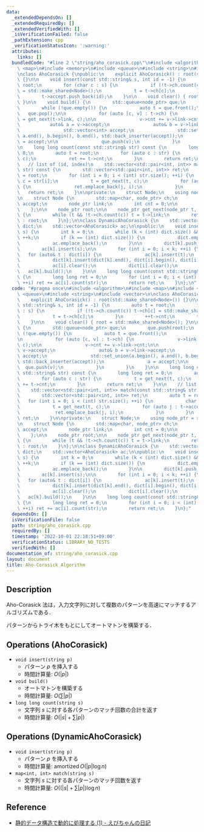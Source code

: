 ```yaml
---
data:
  _extendedDependsOn: []
  _extendedRequiredBy: []
  _extendedVerifiedWith: []
  _isVerificationFailed: false
  _pathExtension: cpp
  _verificationStatusIcon: ':warning:'
  attributes:
    links: []
  bundledCode: "#line 2 \"string/aho_corasick.cpp\"\n#include <algorithm>\n#include\
    \ <map>\n#include <memory>\n#include <queue>\n#include <string>\n#include <vector>\n\
    \nclass AhoCorasick {\npublic:\n    explicit AhoCorasick() : root(std::make_shared<Node>())\
    \ {}\n\n    void insert(const std::string& s, int id = -1) {\n        auto t =\
    \ root;\n        for (char c : s) {\n            if (!t->ch.count(c)) t->ch[c]\
    \ = std::make_shared<Node>();\n            t = t->ch[c];\n        }\n        ++t->cnt;\n\
    \        t->accept.push_back(id);\n    }\n\n    void clear() { root = std::make_shared<Node>();\
    \ }\n\n    void build() {\n        std::queue<node_ptr> que;\n        que.push(root);\n\
    \        while (!que.empty()) {\n            auto t = que.front();\n         \
    \   que.pop();\n\n            for (auto [c, v] : t->ch) {\n                v->link\
    \ = get_next(t->link, c);\n\n                v->cnt += v->link->cnt;\n\n     \
    \           auto& a = v->accept;\n                auto& b = v->link->accept;\n\
    \                std::vector<int> accept;\n                std::set_union(a.begin(),\
    \ a.end(), b.begin(), b.end(), std::back_inserter(accept));\n                a\
    \ = accept;\n\n                que.push(v);\n            }\n        }\n    }\n\
    \n    long long count(const std::string& str) const {\n        long long ret =\
    \ 0;\n        auto t = root;\n        for (auto c : str) {\n            t = get_next(t,\
    \ c);\n            ret += t->cnt;\n        }\n        return ret;\n    }\n\n \
    \   // list of (id, index)\n    std::vector<std::pair<int, int>> match(const std::string&\
    \ str) const {\n        std::vector<std::pair<int, int>> ret;\n        auto t\
    \ = root;\n        for (int i = 0; i < (int) str.size(); ++i) {\n            char\
    \ c = str[i];\n            t = get_next(t, c);\n            for (auto j : t->accept)\
    \ {\n                ret.emplace_back(j, i);\n            }\n        }\n     \
    \   return ret;\n    }\n\nprivate:\n    struct Node;\n    using node_ptr = std::shared_ptr<Node>;\n\
    \n    struct Node {\n        std::map<char, node_ptr> ch;\n        std::vector<int>\
    \ accept;\n        node_ptr link;\n        int cnt = 0;\n\n        Node() = default;\n\
    \    };\n\n    node_ptr root;\n\n    node_ptr get_next(node_ptr t, char c) const\
    \ {\n        while (t && !t->ch.count(c)) t = t->link;\n        return t ? t->ch[c]\
    \ : root;\n    }\n};\n\nclass DynamicAhoCorasick {\n    std::vector<std::vector<std::string>>\
    \ dict;\n    std::vector<AhoCorasick> ac;\n\npublic:\n    void insert(const std::string&\
    \ s) {\n        int k = 0;\n        while (k < (int) dict.size() && !dict[k].empty())\
    \ ++k;\n        if (k == (int) dict.size()) {\n            dict.emplace_back();\n\
    \            ac.emplace_back();\n        }\n\n        dict[k].push_back(s);\n\
    \        ac[k].insert(s);\n\n        for (int i = 0; i < k; ++i) {\n         \
    \   for (auto& t : dict[i]) {\n                ac[k].insert(t);\n            }\n\
    \            dict[k].insert(dict[k].end(), dict[i].begin(), dict[i].end());\n\
    \            ac[i].clear();\n            dict[i].clear();\n        }\n\n     \
    \   ac[k].build();\n    }\n\n    long long count(const std::string& str) const\
    \ {\n        long long ret = 0;\n        for (int i = 0; i < (int) ac.size();\
    \ ++i) ret += ac[i].count(str);\n        return ret;\n    }\n};\n"
  code: "#pragma once\n#include <algorithm>\n#include <map>\n#include <memory>\n#include\
    \ <queue>\n#include <string>\n#include <vector>\n\nclass AhoCorasick {\npublic:\n\
    \    explicit AhoCorasick() : root(std::make_shared<Node>()) {}\n\n    void insert(const\
    \ std::string& s, int id = -1) {\n        auto t = root;\n        for (char c\
    \ : s) {\n            if (!t->ch.count(c)) t->ch[c] = std::make_shared<Node>();\n\
    \            t = t->ch[c];\n        }\n        ++t->cnt;\n        t->accept.push_back(id);\n\
    \    }\n\n    void clear() { root = std::make_shared<Node>(); }\n\n    void build()\
    \ {\n        std::queue<node_ptr> que;\n        que.push(root);\n        while\
    \ (!que.empty()) {\n            auto t = que.front();\n            que.pop();\n\
    \n            for (auto [c, v] : t->ch) {\n                v->link = get_next(t->link,\
    \ c);\n\n                v->cnt += v->link->cnt;\n\n                auto& a =\
    \ v->accept;\n                auto& b = v->link->accept;\n                std::vector<int>\
    \ accept;\n                std::set_union(a.begin(), a.end(), b.begin(), b.end(),\
    \ std::back_inserter(accept));\n                a = accept;\n\n              \
    \  que.push(v);\n            }\n        }\n    }\n\n    long long count(const\
    \ std::string& str) const {\n        long long ret = 0;\n        auto t = root;\n\
    \        for (auto c : str) {\n            t = get_next(t, c);\n            ret\
    \ += t->cnt;\n        }\n        return ret;\n    }\n\n    // list of (id, index)\n\
    \    std::vector<std::pair<int, int>> match(const std::string& str) const {\n\
    \        std::vector<std::pair<int, int>> ret;\n        auto t = root;\n     \
    \   for (int i = 0; i < (int) str.size(); ++i) {\n            char c = str[i];\n\
    \            t = get_next(t, c);\n            for (auto j : t->accept) {\n   \
    \             ret.emplace_back(j, i);\n            }\n        }\n        return\
    \ ret;\n    }\n\nprivate:\n    struct Node;\n    using node_ptr = std::shared_ptr<Node>;\n\
    \n    struct Node {\n        std::map<char, node_ptr> ch;\n        std::vector<int>\
    \ accept;\n        node_ptr link;\n        int cnt = 0;\n\n        Node() = default;\n\
    \    };\n\n    node_ptr root;\n\n    node_ptr get_next(node_ptr t, char c) const\
    \ {\n        while (t && !t->ch.count(c)) t = t->link;\n        return t ? t->ch[c]\
    \ : root;\n    }\n};\n\nclass DynamicAhoCorasick {\n    std::vector<std::vector<std::string>>\
    \ dict;\n    std::vector<AhoCorasick> ac;\n\npublic:\n    void insert(const std::string&\
    \ s) {\n        int k = 0;\n        while (k < (int) dict.size() && !dict[k].empty())\
    \ ++k;\n        if (k == (int) dict.size()) {\n            dict.emplace_back();\n\
    \            ac.emplace_back();\n        }\n\n        dict[k].push_back(s);\n\
    \        ac[k].insert(s);\n\n        for (int i = 0; i < k; ++i) {\n         \
    \   for (auto& t : dict[i]) {\n                ac[k].insert(t);\n            }\n\
    \            dict[k].insert(dict[k].end(), dict[i].begin(), dict[i].end());\n\
    \            ac[i].clear();\n            dict[i].clear();\n        }\n\n     \
    \   ac[k].build();\n    }\n\n    long long count(const std::string& str) const\
    \ {\n        long long ret = 0;\n        for (int i = 0; i < (int) ac.size();\
    \ ++i) ret += ac[i].count(str);\n        return ret;\n    }\n};"
  dependsOn: []
  isVerificationFile: false
  path: string/aho_corasick.cpp
  requiredBy: []
  timestamp: '2022-10-01 22:18:51+09:00'
  verificationStatus: LIBRARY_NO_TESTS
  verifiedWith: []
documentation_of: string/aho_corasick.cpp
layout: document
title: Aho-Corasick Algorithm
---
```


## Description

Aho-Corasick 法は，入力文字列に対して複数のパターンを高速にマッチするアルゴリズムである．

パターンからトライ木をもとにしてオートマトンを構築する．

## Operations (AhoCorasick)

- `void insert(string p)`
    - パターン $p$ を挿入する
    - 時間計算量: $O(\vert p\vert)$
- `void build()`
    - オートマトンを構築する
    - 時間計算量: $O(\sum \vert p\vert)$
- `long long count(string s)`
    - 文字列 $s$ に対する各パターンのマッチ回数の合計を返す
    - 時間計算量: $O(\vert s\vert + \sum \vert p\vert)$

## Operations (DynamicAhoCorasick)

- `void insert(string p)`
    - パターン $p$ を挿入する
    - 時間計算量: $\mathrm{amortized}\,O(\vert p\vert\log n)$
- `map<int, int> match(string s)`
    - 文字列 $s$ に対する各パターンのマッチ回数を返す
    - 時間計算量: $O((\vert s\vert + \sum \vert p\vert)\log n)$

## Reference

- [静的データ構造で動的に処理する (1) - えびちゃんの日記](https://rsk0315.hatenablog.com/entry/2019/06/19/124528)